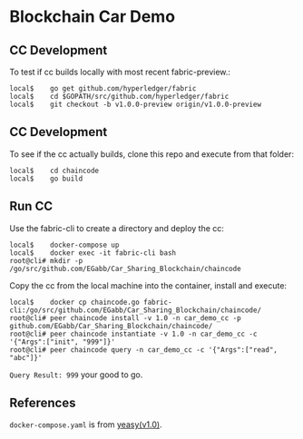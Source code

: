 # Blockchain Car Demo

## CC Development
To test if cc builds locally with most recent fabric-preview.:
```
local$    go get github.com/hyperledger/fabric
local$    cd $GOPATH/src/github.com/hyperledger/fabric
local$    git checkout -b v1.0.0-preview origin/v1.0.0-preview
```

## CC Development
To see if the cc actually builds, clone this repo and execute from that folder:
```
local$    cd chaincode
local$    go build
```

## Run CC
Use the fabric-cli to create a directory and deploy the cc:
```
local$    docker-compose up
local$    docker exec -it fabric-cli bash
root@cli# mkdir -p /go/src/github.com/EGabb/Car_Sharing_Blockchain/chaincode
```

Copy the cc from the local machine into the container, install and execute:
```
local$    docker cp chaincode.go fabric-cli:/go/src/github.com/EGabb/Car_Sharing_Blockchain/chaincode/
root@cli# peer chaincode install -v 1.0 -n car_demo_cc -p github.com/EGabb/Car_Sharing_Blockchain/chaincode/
root@cli# peer chaincode instantiate -v 1.0 -n car_demo_cc -c '{"Args":["init", "999"]}'
root@cli# peer chaincode query -n car_demo_cc -c '{"Args":["read", "abc"]}'
```

`Query Result: 999` your good to go.

## References
`docker-compose.yaml` is from [yeasy(v1.0)](https://github.com/yeasy/docker-compose-files/tree/master/hyperledger/1.0).
